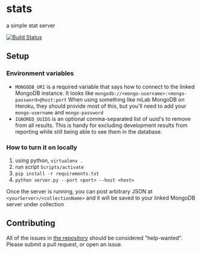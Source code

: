 # stats
a simple stat server

[![Build Status](https://travis-ci.org/icbat/stats.svg?branch=master)](https://travis-ci.org/icbat/stats)

## Setup

### Environment variables

* `MONGODB_URI` is a required variable that says how to connect to the linked MongoDB instance. It looks like `mongodb://<mongo-username>:<mongo-password>@host:port` When using something like mLab MongoDB on Heroku, they should provide most of this, but you'll need to add your `mongo-username` and `mongo-password`
* `IGNORED_UUIDS` is an optional comma-separated list of uuid's to remove from all results. This is handy for excluding development results from reporting while still being able to see them in the database.

### How to turn it on locally

1. using python, `virtualenv .`
1. run script `Scripts/activate`
1. `pip install -r requirements.txt`
1. `python server.py --port <port> --host <host>`

Once the server is running, you can post arbitrary JSON at `<yourServer>/<collectionName>` and it will be saved to your linked MongoDB server under collection <collectionName>

## Contributing

All of the issues in [the repository](https://github.com/icbat/stats) should be considered "help-wanted". Please submit a pull request, or open an issue.
